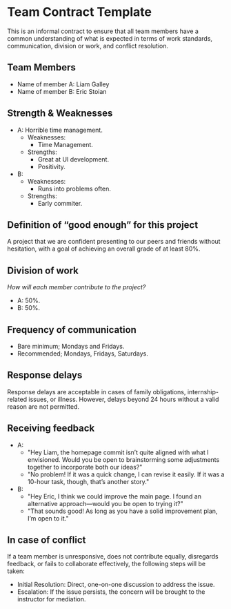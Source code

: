 # Team Contract Template

This is an informal contract to ensure that all team members have a common understanding of what is expected in terms of work standards, communication, division or work, and conflict resolution.

## Team Members

- Name of member A: Liam Galley
- Name of member B: Eric Stoian 

## Strength & Weaknesses

- A: Horrible time management. 
  - Weaknesses:
    - Time Management.
  - Strengths:
    - Great at UI development.
    - Positivity.
- B:
  - Weaknesses:
    - Runs into problems often.
  - Strengths:
    - Early commiter. 

## Definition of “good enough” for this project

A project that we are confident presenting to our peers and friends without hesitation, with a goal of achieving an overall grade of at least 80%.

## Division of work

*How will each member contribute to the project?*

- A: 50%.
- B: 50%.

## Frequency of communication

- Bare minimum; Mondays and Fridays. 
- Recommended; Mondays, Fridays, Saturdays.

## Response delays

Response delays are acceptable in cases of family obligations, internship-related issues, or illness. However, delays beyond 24 hours without a valid reason are not permitted.

## Receiving feedback

- A:
  - "Hey Liam, the homepage commit isn’t quite aligned with what I envisioned. Would you be open to brainstorming some adjustments together to incorporate both our ideas?"
  - "No problem! If it was a quick change, I can revise it easily. If it was a 10-hour task, though, that’s another story."
- B:
  - "Hey Eric, I think we could improve the main page. I found an alternative approach—would you be open to trying it?"
  - "That sounds good! As long as you have a solid improvement plan, I’m open to it."

## In case of conflict

If a team member is unresponsive, does not contribute equally, disregards feedback, or fails to collaborate effectively, the following steps will be taken:

- Initial Resolution: Direct, one-on-one discussion to address the issue.
- Escalation: If the issue persists, the concern will be brought to the instructor for mediation.
